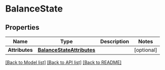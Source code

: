 # BalanceState

## Properties
Name | Type | Description | Notes
------------ | ------------- | ------------- | -------------
**Attributes** | [**BalanceStateAttributes**](BalanceStateAttributes.md) |  | [optional] 

[[Back to Model list]](../README.md#documentation-for-models) [[Back to API list]](../README.md#documentation-for-api-endpoints) [[Back to README]](../README.md)


